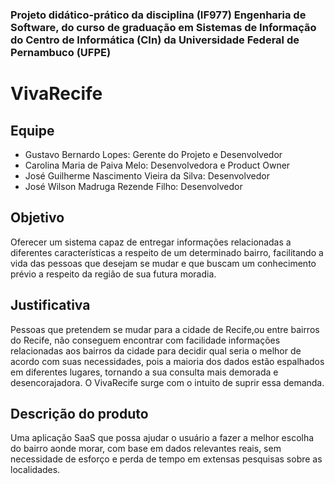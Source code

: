 ### Projeto didático-prático da disciplina (IF977) Engenharia de Software, do curso de graduação em Sistemas de Informação do Centro de Informática (CIn) da Universidade Federal de Pernambuco (UFPE)

# VivaRecife

## Equipe
- Gustavo Bernardo Lopes: Gerente do Projeto e Desenvolvedor
- Carolina Maria de Paiva Melo: Desenvolvedora e Product Owner
- José Guilherme Nascimento Vieira da Silva: Desenvolvedor
- José Wilson Madruga Rezende Filho: Desenvolvedor

## Objetivo
Oferecer um sistema capaz de entregar informações relacionadas a diferentes características a respeito de um determinado bairro, facilitando a vida das pessoas que desejam se mudar e que buscam um conhecimento prévio a respeito da região de sua futura moradia.

## Justificativa
Pessoas que pretendem se mudar para a cidade de Recife,ou entre bairros do Recife, não conseguem encontrar com facilidade informações relacionadas aos bairros da cidade para decidir qual seria o melhor de acordo com suas necessidades, pois a maioria dos dados estão espalhados em diferentes lugares, tornando a sua consulta mais demorada e desencorajadora. O VivaRecife surge com o intuito de suprir essa demanda.

## Descrição do produto
Uma aplicação SaaS que possa ajudar o usuário a fazer a melhor escolha do bairro aonde morar, com base em dados relevantes reais, sem necessidade de esforço e perda de tempo em extensas pesquisas sobre as localidades.
